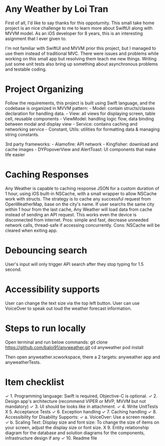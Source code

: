 # Any Weather by Loi Tran

First of all, I'd like to say thanks for this oppoturnity. This small take home project is an nice challenge to me to learn more about SwiftUI along with MVVM model. As an iOS developer for 8 years, this is an interesting asignment that I ever given to.

I'm not familiar with SwiftUI and MVVM prior this project, but I managed to use them instead of traditional MVC. There were issues and problems while working on this small app but resolving them teach me new things. Writing just some unit tests also bring up something about asynchronous problems and testable coding.

# Project Organizing
Follow the requirements, this project is built using Swift language, and the codebase is organized in MVVM pattern:
	- Model: contain structs/classes declaration for handling data.
	- View: all views for displaying screen, table cell, reusable components
	- ViewModel: handling logic flow, data binding between modal and display view
	- Service: contains caching and networking service
	- Constant, Utils: utilities for formatting data & managing string constants.

3rd party frameworks:
	- Alamofire: API network
	- Kingfisher: download and cache images
	- DYPopoverView and AlertToast: UI components that make life easier

# Caching Responses
Any Weather is capable to caching response JSON for a custom duration of 1 hour, using iOS built-in NSCache, with a small wrapper to allow NSCache work with structs. The strategy is to cache any successful request from OpenWeatherMap, base on the city's name. If user searchs the same city within 1 hour from the last cache, Any Weather will load data from cache instead of sending an API request. This works even the device is disconnected from internet.
Pros: simple and fast, decrease unneeded network calls, thread-safe if accessing concurrently.
Cons: NSCache will be cleared when exiting app.

# Debouncing search
User's input will only trigger API search after they stop typing for 1.5 second.

# Accessibility supports
User can change the text size via the top left button.
User can use VoiceOver to speak out loud the weather forecast information.

# Steps to run locally
Open terminal and run below commands:
git clone https://github.com/baloi91/anyweather.git
cd anyweather
pod install

Then open anyweather.xcworkspace, there a 2 targets: anyweather app and anyweatherTests.

# Item checklist
✓ 1. Programming language: Swift is required, Objective-C is optional.
✓ 2. Design app's architecture (recommend VIPER or MVP, MVVM but not mandatory)
✓ 3. UI should be looks like in attachment.
✓ 4. Write UnitTests
X 5. Acceptance Tests
✓ 6. Exception handling
✓ 7. Caching handling
✓ 8. Accessibility for Disability Supports:
	✓ a. VoiceOver: Use a screen reader.
	✓ b. Scaling Text: Display size and font size: To change the size of items on your screen, adjust the display size or font size.
X 9. Entity relationship diagram for the database and solution diagrams for the components,
infrastructure design if any
✓ 10. Readme file